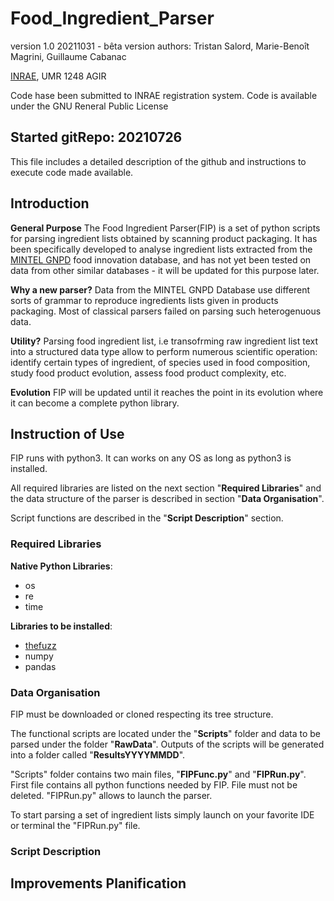 # Food_Ingredient_Parser
version 1.0 20211031 - bêta version
authors: Tristan Salord, Marie-Benoît Magrini, Guillaume Cabanac

[INRAE](https://www.inrae.fr/), UMR 1248 AGIR 

Code hase been submitted to INRAE registration system.
Code is available under the GNU Reneral Public License

## Started gitRepo: 20210726

This file includes a detailed description of the github and instructions to execute code made available.

## Introduction

__General Purpose__
The Food Ingredient Parser(FIP) is a set of python scripts for parsing ingredient lists obtained by scanning product packaging. It has been specifically developed to analyse ingredient lists extracted from the [MINTEL GNPD](https://www.mintel.com/) food innovation database, and has not yet been tested on data from other similar databases - it will be updated for this purpose later. 

__Why a new parser?__
Data from the MINTEL GNPD Database use different sorts of grammar to reproduce ingredients lists given in products packaging. Most of classical parsers failed on parsing such heterogenuous data. 

__Utility?__
Parsing food ingredient list, i.e transofrming raw ingredient list text into a structured data type allow to perform numerous scientific operation: identify certain types of ingredient, of species used in food composition, study food product evolution, assess food product complexity, etc.

__Evolution__
FIP will be updated until it reaches the point in its evolution where it can become a complete python library. 

## Instruction of Use

FIP runs with python3. It can works on any OS as long as python3 is installed. 

All required libraries are listed on the next section "__Required Libraries__" and the data structure of the parser is described in section "__Data Organisation__".

Script functions are described in the "__Script Description__" section. 


### Required Libraries

__Native Python Libraries__:

- os
- re
- time

__Libraries to be installed__:

- [thefuzz](https://github.com/seatgeek/thefuzz)
- numpy
- pandas

### Data Organisation

FIP must be downloaded or cloned respecting its tree structure.

The functional scripts are located under the "__Scripts__" folder and data to be parsed under the folder "__RawData__". Outputs of the scripts will be generated into a folder called "__ResultsYYYYMMDD__".

"Scripts" folder contains two main files, "__FIPFunc.py__" and "__FIPRun.py__". First file contains all python functions needed by FIP. File must not be deleted. "FIPRun.py" allows to launch the parser.

To start parsing a set of ingredient lists simply launch on your favorite IDE or terminal the "FIPRun.py" file. 


### Script Description



## Improvements Planification

